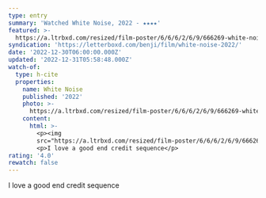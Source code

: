 ```yaml
---
type: entry
summary: 'Watched White Noise, 2022 - ★★★★'
featured: >-
  https://a.ltrbxd.com/resized/film-poster/6/6/6/2/6/9/666269-white-noise-0-600-0-900-crop.jpg?v=26c36ea2f6
syndication: 'https://letterboxd.com/benji/film/white-noise-2022/'
date: '2022-12-30T06:00:00.000Z'
updated: '2022-12-31T05:58:48.000Z'
watch-of:
  type: h-cite
  properties:
    name: White Noise
    published: '2022'
    photo: >-
      https://a.ltrbxd.com/resized/film-poster/6/6/6/2/6/9/666269-white-noise-0-600-0-900-crop.jpg?v=26c36ea2f6
    content:
      html: >-
        <p><img
        src="https://a.ltrbxd.com/resized/film-poster/6/6/6/2/6/9/666269-white-noise-0-600-0-900-crop.jpg?v=26c36ea2f6"/></p>
        <p>I love a good end credit sequence</p>
rating: '4.0'
rewatch: false
---
```

I love a good end credit sequence
